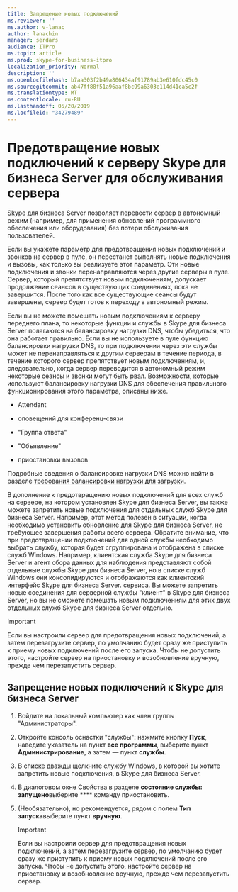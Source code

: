 ```yaml
---
title: Запрещение новых подключений
ms.reviewer: ''
ms.author: v-lanac
author: lanachin
manager: serdars
audience: ITPro
ms.topic: article
ms.prod: skype-for-business-itpro
localization_priority: Normal
description: ''
ms.openlocfilehash: b7aa303f2b49a806434af91789ab3e610fdc45c0
ms.sourcegitcommit: ab47ff88f51a96aaf8bc99a6303e114d41ca5c2f
ms.translationtype: MT
ms.contentlocale: ru-RU
ms.lasthandoff: 05/20/2019
ms.locfileid: "34279489"
---
```

# <a name="preventing-new-connections-to-skype-for-business-server-for-server-maintenance"></a>Предотвращение новых подключений к серверу Skype для бизнеса Server для обслуживания сервера


Skype для бизнеса Server позволяет перевести сервер в автономный режим (например, для применения обновлений программного обеспечения или оборудования) без потери обслуживания пользователей.

Если вы укажете параметр для предотвращения новых подключений и звонков на сервер в пуле, он перестанет выполнять новые подключения и вызовы, как только вы реализуете этот параметр. Эти новые подключения и звонки перенаправляются через другие серверы в пуле. Сервер, который препятствует новым подключениям, допускает продолжение сеансов в существующих соединениях, пока не завершится. После того как все существующие сеансы будут завершены, сервер будет готов к переходу в автономный режим.

Если вы не можете помешать новым подключениям к серверу переднего плана, то некоторые функции и службы в Skype для бизнеса Server полагаются на балансировку нагрузки DNS, чтобы убедиться, что она работает правильно. Если вы не используете в пуле функцию балансировки нагрузки DNS, то при подключении через эти службы может не перенаправляться к другим серверам в течение периода, в течение которого сервер препятствует новым подключениям, и, следовательно, когда сервер переводится в автономный режим некоторые сеансы и звонки могут быть рвал. Возможности, которые используют балансировку нагрузки DNS для обеспечения правильного функционирования этого параметра, описаны ниже.

  - Attendant

  - оповещений для конференц-связи

  - "Группа ответа"

  - "Объявление"

  - приостановки вызовов

Подробные сведения о балансировке нагрузки DNS можно найти в разделе [требования балансировки нагрузки для загрузки](../../plan-your-deployment/network-requirements/load-balancing.md).

В дополнение к предотвращению новых подключений для всех служб на сервере, на котором установлен Skype для бизнеса Server, вы также можете запретить новые подключения для отдельных служб Skype для бизнеса Server. Например, этот метод полезен в ситуации, когда необходимо установить обновление для Skype для бизнеса Server, не требующее завершения работы всего сервера. Обратите внимание, что при предотвращении подключений для одной службы необходимо выбрать службу, которая будет сгруппирована и отображена в списке служб Windows. Например, клиентская служба Skype для бизнеса Server и агент сбора данных для наблюдения представляют собой отдельные службы Skype для бизнеса Server, но в списке служб Windows они консолидируются и отображаются как клиентский интерфейс Skype для бизнеса Server. сервиса. Вы можете запретить новые соединения для серверной службы "клиент" в Skype для бизнеса Server, но вы не сможете помешать новым подключениям для этих двух отдельных служб Skype для бизнеса Server отдельно.

> [!IMPORTANT]
> Если вы настроили сервер для предотвращения новых подключений, а затем перезагрузите сервер, по умолчанию будет сразу же приступить к приему новых подключений после его запуска. Чтобы не допустить этого, настройте сервер на приостановку и возобновление вручную, прежде чем перезапустить сервер.

## <a name="to-prevent-new-connections-to-skype-for-business-server"></a>Запрещение новых подключений к Skype для бизнеса Server

1.  Войдите на локальный компьютер как член группы "Администраторы".

2.  Откройте консоль оснастки "службы": нажмите кнопку **Пуск**, наведите указатель на пункт **все программы**, выберите пункт **Администрирование**, а затем — пункт **службы**.

3.  В списке дважды щелкните службу Windows, в которой вы хотите запретить новые подключения, в Skype для бизнеса Server.

4.  В диалоговом окне Свойства в разделе **состояние службы: запущено**выберите **** команду приостановить.

5.  (Необязательно), но рекомендуется, рядом с полем **Тип запуска**выберите пункт **вручную**.
    
    > [!IMPORTANT]
    > Если вы настроили сервер для предотвращения новых подключений, а затем перезагрузите сервер, по умолчанию будет сразу же приступить к приему новых подключений после его запуска. Чтобы не допустить этого, настройте сервер на приостановку и возобновление вручную, прежде чем перезапустить сервер.

